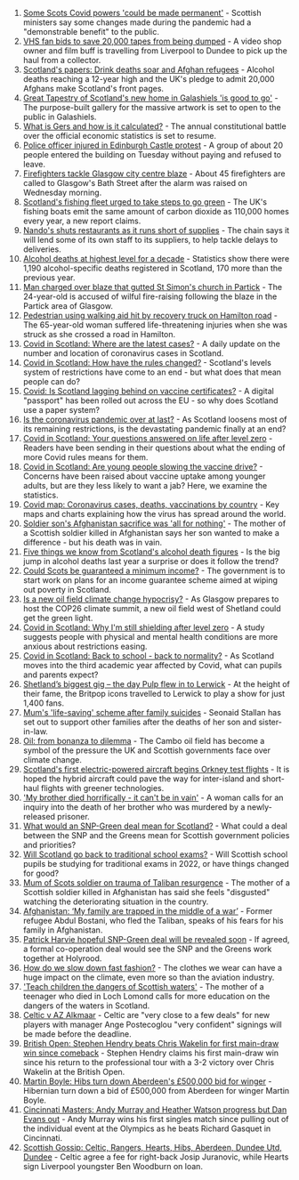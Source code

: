 1. [Some Scots Covid powers 'could be made permanent'](https://www.bbc.co.uk/news/uk-scotland-scotland-politics-58244323) - Scottish ministers say some changes made during the pandemic had a "demonstrable benefit" to the public.
2. [VHS fan bids to save 20,000 tapes from being dumped](https://www.bbc.co.uk/news/uk-scotland-tayside-central-58249498) - A video shop owner and film buff is travelling from Liverpool to Dundee to pick up the haul from a collector.
3. [Scotland's papers: Drink deaths soar and Afghan refugees](https://www.bbc.co.uk/news/uk-scotland-58252487) - Alcohol deaths reaching a 12-year high and the UK's pledge to admit 20,000 Afghans make Scotland's front pages.
4. [Great Tapestry of Scotland's new home in Galashiels 'is good to go'](https://www.bbc.co.uk/news/uk-scotland-south-scotland-58243138) - The purpose-built gallery for the massive artwork is set to open to the public in Galashiels.
5. [What is Gers and how is it calculated?](https://www.bbc.co.uk/news/uk-scotland-45271076) - The annual constitutional battle over the official economic statistics is set to resume.
6. [Police officer injured in Edinburgh Castle protest](https://www.bbc.co.uk/news/uk-scotland-edinburgh-east-fife-58254322) - A group of about 20 people entered the building on Tuesday without paying and refused to leave.
7. [Firefighters tackle Glasgow city centre blaze](https://www.bbc.co.uk/news/uk-scotland-glasgow-west-58254321) - About 45 firefighters are called to Glasgow's Bath Street after the alarm was raised on Wednesday morning.
8. [Scotland's fishing fleet urged to take steps to go green](https://www.bbc.co.uk/news/uk-scotland-58246143) - The UK's fishing boats emit the same amount of carbon dioxide as 110,000 homes every year, a new report claims.
9. [Nando's shuts restaurants as it runs short of supplies](https://www.bbc.co.uk/news/business-58249337) - The chain says it will lend some of its own staff to its suppliers, to help tackle delays to deliveries.
10. [Alcohol deaths at highest level for a decade](https://www.bbc.co.uk/news/uk-scotland-58243168) - Statistics show there were 1,190 alcohol-specific deaths registered in Scotland, 170 more than the previous year.
11. [Man charged over blaze that gutted St Simon's church in Partick](https://www.bbc.co.uk/news/uk-scotland-glasgow-west-58246158) - The 24-year-old is accused of wilful fire-raising following the blaze in the Partick area of Glasgow.
12. [Pedestrian using walking aid hit by recovery truck on Hamilton road](https://www.bbc.co.uk/news/uk-scotland-glasgow-west-58251161) - The 65-year-old woman suffered life-threatening injuries when she was struck as she crossed a road in Hamilton.
13. [Covid in Scotland: Where are the latest cases?](https://www.bbc.co.uk/news/uk-scotland-53511877) - A daily update on the number and location of coronavirus cases in Scotland.
14. [Covid in Scotland: How have the rules changed?](https://www.bbc.co.uk/news/uk-scotland-53166816) - Scotland's levels system of restrictions have come to an end - but what does that mean people can do?
15. [Covid: Is Scotland lagging behind on vaccine certificates?](https://www.bbc.co.uk/news/uk-scotland-57519070) - A digital "passport" has been rolled out across the EU - so why does Scotland use a paper system?
16. [Is the coronavirus pandemic over at last?](https://www.bbc.co.uk/news/uk-scotland-58112939) - As Scotland loosens most of its remaining restrictions, is the devastating pandemic finally at an end?
17. [Covid in Scotland: Your questions answered on life after level zero](https://www.bbc.co.uk/news/uk-scotland-58071989) - Readers have been sending in their questions about what the ending of more Covid rules means for them.
18. [Covid in Scotland: Are young people slowing the vaccine drive?](https://www.bbc.co.uk/news/uk-scotland-57915106) - Concerns have been raised about vaccine uptake among younger adults, but are they less likely to want a jab? Here, we examine the statistics.
19. [Covid map: Coronavirus cases, deaths, vaccinations by country](https://www.bbc.co.uk/news/world-51235105) - Key maps and charts explaining how the virus has spread around the world.
20. [Soldier son's Afghanistan sacrifice was 'all for nothing'](https://www.bbc.co.uk/news/uk-scotland-north-east-orkney-shetland-58241459) - The mother of a Scottish soldier killed in Afghanistan says her son wanted to make a difference - but his death was in vain.
21. [Five things we know from Scotland's alcohol death figures](https://www.bbc.co.uk/news/uk-scotland-58243861) - Is the big jump in alcohol deaths last year a surprise or does it follow the trend?
22. [Could Scots be guaranteed a minimum income?](https://www.bbc.co.uk/news/uk-scotland-scotland-politics-58230375) - The government is to start work on plans for an income guarantee scheme aimed at wiping out poverty in Scotland.
23. [Is a new oil field climate change hypocrisy?](https://www.bbc.co.uk/news/uk-scotland-57762927) - As Glasgow prepares to host the COP26 climate summit, a new oil field west of Shetland could get the green light.
24. [Covid in Scotland: Why I'm still shielding after level zero](https://www.bbc.co.uk/news/uk-scotland-highlands-islands-58223749) - A study suggests people with physical and mental health conditions are more anxious about restrictions easing.
25. [Covid in Scotland: Back to school - back to normality?](https://www.bbc.co.uk/news/uk-scotland-58214870) - As Scotland moves into the third academic year affected by Covid, what can pupils and parents expect?
26. [Shetland’s biggest gig – the day Pulp flew in to Lerwick](https://www.bbc.co.uk/news/uk-scotland-north-east-orkney-shetland-57599869) - At the height of their fame, the Britpop icons travelled to Lerwick to play a show for just 1,400 fans.
27. [Mum's 'life-saving' scheme after family suicides](https://www.bbc.co.uk/news/uk-scotland-58185754) - Seonaid Stallan has set out to support other families after the deaths of her son and sister-in-law.
28. [Oil: from bonanza to dilemma](https://www.bbc.co.uk/news/uk-scotland-scotland-business-58195442) - The Cambo oil field has become a symbol of the pressure the UK and Scottish governments face over climate change.
29. [Scotland's first electric-powered aircraft begins Orkney test flights](https://www.bbc.co.uk/news/uk-scotland-north-east-orkney-shetland-58177865) - It is hoped the hybrid aircraft could pave the way for inter-island and short-haul flights with greener technologies.
30. ['My brother died horrifically - it can't be in vain'](https://www.bbc.co.uk/news/uk-scotland-north-east-orkney-shetland-58177868) - A woman calls for an inquiry into the death of her brother who was murdered by a newly-released prisoner.
31. [What would an SNP-Green deal mean for Scotland?](https://www.bbc.co.uk/news/uk-scotland-scotland-politics-58143753) - What could a deal between the SNP and the Greens mean for Scottish government policies and priorities?
32. [Will Scotland go back to traditional school exams?](https://www.bbc.co.uk/news/uk-scotland-58139111) - Will Scottish school pupils be studying for traditional exams in 2022, or have things changed for good?
33. [Mum of Scots soldier on trauma of Taliban resurgence](https://www.bbc.co.uk/news/uk-scotland-58247951) - The mother of a Scottish soldier killed in Afghanistan has said she feels "disgusted" watching the deteriorating situation in the country.
34. [Afghanistan: ‘My family are trapped in the middle of a war’](https://www.bbc.co.uk/news/uk-scotland-58224887) - Former refugee Abdul Bostani, who fled the Taliban, speaks of his fears for his family in Afghanistan.
35. [Patrick Harvie hopeful SNP-Green deal will be revealed soon](https://www.bbc.co.uk/news/uk-scotland-58224149) - If agreed, a formal co-operation deal would see the SNP and the Greens work together at Holyrood.
36. [How do we slow down fast fashion?](https://www.bbc.co.uk/news/uk-scotland-58216479) - The clothes we wear can have a huge impact on the climate, even more so than the aviation industry.
37. ['Teach children the dangers of Scottish waters'](https://www.bbc.co.uk/news/uk-scotland-58199582) - The mother of a teenager who died in Loch Lomond calls for more education on the dangers of the waters in Scotland.
38. [Celtic v AZ Alkmaar](https://www.bbc.co.uk/sport/football/58215272) - Celtic are "very close to a few deals" for new players with manager Ange Postecoglou "very confident" signings will be made before the deadline.
39. [British Open: Stephen Hendry beats Chris Wakelin for first main-draw win since comeback](https://www.bbc.co.uk/sport/snooker/58249638) - Stephen Hendry claims his first main-draw win since his return to the professional tour with a 3-2 victory over Chris Wakelin at the British Open.
40. [Martin Boyle: Hibs turn down Aberdeen's £500,000 bid for winger](https://www.bbc.co.uk/sport/football/58241478) - Hibernian turn down a bid of £500,000 from Aberdeen for winger Martin Boyle.
41. [Cincinnati Masters: Andy Murray and Heather Watson progress but Dan Evans out](https://www.bbc.co.uk/sport/tennis/58241193) - Andy Murray wins his first singles match since pulling out of the individual event at the Olympics as he beats Richard Gasquet in Cincinnati.
42. [Scottish Gossip: Celtic, Rangers, Hearts, Hibs, Aberdeen, Dundee Utd, Dundee](https://www.bbc.co.uk/sport/football/58252106) - Celtic agree a fee for right-back Josip Juranovic, while Hearts sign Liverpool youngster Ben Woodburn on loan.
